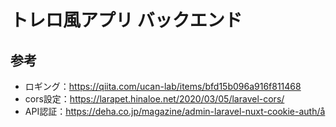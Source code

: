 # トレロ風アプリ バックエンド

## 参考
* ロギング：https://qiita.com/ucan-lab/items/bfd15b096a916f811468
* cors設定：https://larapet.hinaloe.net/2020/03/05/laravel-cors/
* API認証：https://deha.co.jp/magazine/admin-laravel-nuxt-cookie-auth/å